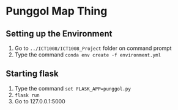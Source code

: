 # Punggol Map Thing

## Setting up the Environment
1. Go to `../ICT1008/ICT1008_Project` folder on command prompt
2. Type the command `conda env create -f environment.yml`


## Starting flask
1. Type the command `set FLASK_APP=punggol.py`
2. `flask run`
3. Go to 127.0.0.1:5000